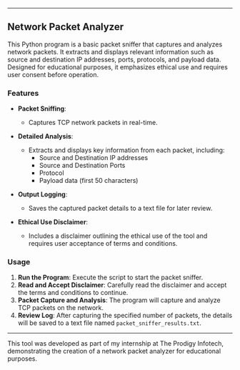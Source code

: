 

---

## Network Packet Analyzer

This Python program is a basic packet sniffer that captures and analyzes network packets. It extracts and displays relevant information such as source and destination IP addresses, ports, protocols, and payload data. Designed for educational purposes, it emphasizes ethical use and requires user consent before operation.

### Features

- **Packet Sniffing**: 
  - Captures TCP network packets in real-time.
  
- **Detailed Analysis**: 
  - Extracts and displays key information from each packet, including:
    - Source and Destination IP addresses
    - Source and Destination Ports
    - Protocol
    - Payload data (first 50 characters)
  
- **Output Logging**: 
  - Saves the captured packet details to a text file for later review.
  
- **Ethical Use Disclaimer**: 
  - Includes a disclaimer outlining the ethical use of the tool and requires user acceptance of terms and conditions.

### Usage

1. **Run the Program**: Execute the script to start the packet sniffer.
2. **Read and Accept Disclaimer**: Carefully read the disclaimer and accept the terms and conditions to continue.
3. **Packet Capture and Analysis**: The program will capture and analyze TCP packets on the network.
4. **Review Log**: After capturing the specified number of packets, the details will be saved to a text file named `packet_sniffer_results.txt`.

---

This tool was developed as part of my internship at The Prodigy Infotech, demonstrating the creation of a network packet analyzer for educational purposes.
